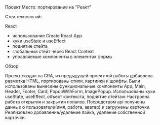Проект Место: портирование на "Реакт"

Стек технологий:

React
- использование Create React App
- хуки useState и useEffect
- поднятие стейта
- глобальный стейт через React Context
- управляемые компоненты в элементах формы

Обзор

Проект создан на CRA, из предыдущей проектной работы добавлена разметка HTML, портированы стили, картинки и шрифты. 
Были использованы вынесены функциональные компоненты App, Main, Header, Footer, Card, PopupWithForm, ImagePopup. 
Использованы хуки useState, useEffect, объект контекста, поднятие стейтаю
Настроена работа открытия и закрытия попапов. 
Посредством api получены данные о пользователе(имя, работа, аватар) и загружены карточки.
Реализовано добавление/удаление лайка, удаление собственной карточки.





